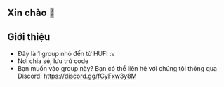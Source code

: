 ## Xin chào 👋

<!--

**Here are some ideas to get you started:**

🙋‍♀️ A short introduction - what is your organization all about?
🌈 Contribution guidelines - how can the community get involved?
👩‍💻 Useful resources - where can the community find your docs? Is there anything else the community should know?
🍿 Fun facts - what does your team eat for breakfast?
🧙 Remember, you can do mighty things with the power of [Markdown](https://docs.github.com/github/writing-on-github/getting-started-with-writing-and-formatting-on-github/basic-writing-and-formatting-syntax)
-->

## Giới thiệu
- Đây là 1 group nhỏ đến từ HUFI :v
- Nơi chia sẻ, lưu trữ code
- Bạn muốn vào group này? Bạn có thể liên hệ với chúng tôi thông qua Discord: <a href="https://discord.gg/fCyFxw3y8M">https://discord.gg/fCyFxw3y8M</a>
